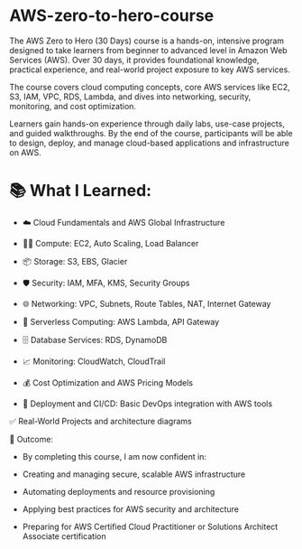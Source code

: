 # AWS-zero-to-hero-course

 The AWS Zero to Hero (30 Days) course is a hands-on, intensive program designed to take learners from beginner to advanced level in Amazon Web Services (AWS). Over 30 days, it provides foundational knowledge, practical experience, and real-world project exposure to key AWS services.

The course covers cloud computing concepts, core AWS services like EC2, S3, IAM, VPC, RDS, Lambda, and dives into networking, security, monitoring, and cost optimization.

Learners gain hands-on experience through daily labs, use-case projects, and guided walkthroughs. By the end of the course, participants will be able to design, deploy, and manage cloud-based applications and infrastructure on AWS.

# 📚 What I Learned:
- ☁️ Cloud Fundamentals and AWS Global Infrastructure

- 🧑‍💻 Compute: EC2, Auto Scaling, Load Balancer

- 📦 Storage: S3, EBS, Glacier

 - 🛡️ Security: IAM, MFA, KMS, Security Groups

- 🌐 Networking: VPC, Subnets, Route Tables, NAT, Internet Gateway

- 🧠 Serverless Computing: AWS Lambda, API Gateway

- 🗄️ Database Services: RDS, DynamoDB

- 📈 Monitoring: CloudWatch, CloudTrail

- 💰 Cost Optimization and AWS Pricing Models

- 🚀 Deployment and CI/CD: Basic DevOps integration with AWS tools

✅ Real-World Projects and architecture diagrams

🏁 Outcome:
- By completing this course, I am now confident in:

- Creating and managing secure, scalable AWS infrastructure

- Automating deployments and resource provisioning

- Applying best practices for AWS security and architecture

- Preparing for AWS Certified Cloud Practitioner or Solutions Architect Associate certification
